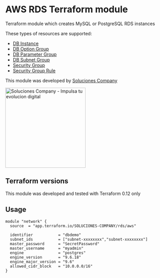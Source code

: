 # AWS RDS Terraform module

Terraform module which creates MySQL or PostgreSQL RDS instances

These types of resources are supported:

* [DB Instance](https://www.terraform.io/docs/providers/aws/r/db_instance.html)
* [DB Option Group](https://www.terraform.io/docs/providers/aws/r/db_instance.html)
* [DB Parameter Group](https://www.terraform.io/docs/providers/aws/r/db_parameter_group.html)
* [DB Subnet Group](https://www.terraform.io/docs/providers/aws/r/db_subnet_group.html)
* [Security Group](https://www.terraform.io/docs/providers/aws/r/security_group.html)
* [Security Group Rule](https://www.terraform.io/docs/providers/aws/r/security_group_rule.html)

This module was developed by [Soluciones Company](https://www.solucionescompany.com)

<a href="https://www.solucionescompany.com/" target="_blank"><img src="https://www.solucionescompany.com/wp-content/uploads/2018/08/logo-so.jpg" alt="Soluciones Company - Impulsa tu evolucion digital" width="250" /></a>

## Terraform versions

This module was developed and tested with Terraform 0.12 only

## Usage

```hcl
module "network" {
  source  = "app.terraform.io/SOLUCIONES-COMPANY/rds/aws"

  identifier           = "dbdemo"
  subnet_ids           = ["subnet-xxxxxxxx","subnet-xxxxxxxx"]
  master_password      = "SecretPassword"
  master_username      = "myadmin"
  engine               = "postgres"
  engine_version       = "9.6.18"
  engine_major_version = "9.6"
  allowed_cidr_block   = "10.0.0.0/16"
}
```
